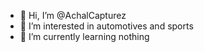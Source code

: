 - 👋 Hi, I’m @AchalCapturez
- 👀 I’m interested in automotives and sports
- 🌱 I’m currently learning nothing 

<!---
AchalCapturez/AchalCapturez is a ✨ special ✨ repository because its `README.md` (this file) appears on your GitHub profile.
You can click the Preview link to take a look at your changes.
--->
